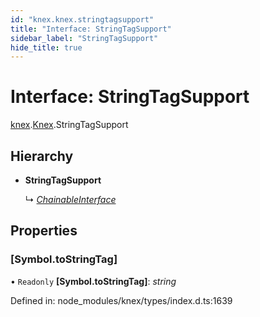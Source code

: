 ```yaml
---
id: "knex.knex.stringtagsupport"
title: "Interface: StringTagSupport"
sidebar_label: "StringTagSupport"
hide_title: true
---
```


# Interface: StringTagSupport

[knex](../modules/knex.md).[Knex](../modules/knex.knex-1.md).StringTagSupport

## Hierarchy

* **StringTagSupport**

  ↳ [*ChainableInterface*](knex.knex.chainableinterface.md)

## Properties

### [Symbol.toStringTag]

• `Readonly` **[Symbol.toStringTag]**: *string*

Defined in: node_modules/knex/types/index.d.ts:1639
